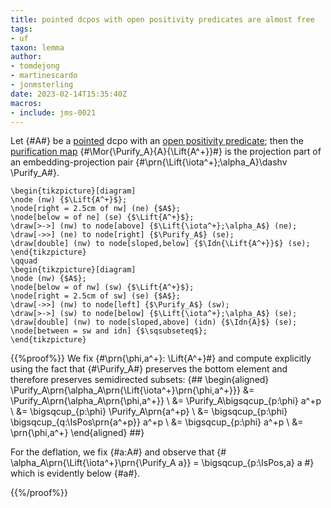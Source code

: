 ```yaml
---
title: pointed dcpos with open positivity predicates are almost free
tags:
- uf
taxon: lemma
author:
- tomdejong
- martinescardo
- jonmsterling
date: 2023-02-14T15:35:40Z
macros:
- include: jms-0021
---
```


Let {#A#} be a [pointed](jms-001S) dcpo with an [open positivity predicate](jms-0022); then the [purification map](jms-0021) {#\Mor{\Purify_A}{A}{\Lift{A^+}}#} is the projection part of an embedding-projection pair {#\prn{\Lift{\iota^+};\alpha_A}\dashv \Purify_A#}.

```render-latex
\begin{tikzpicture}[diagram]
\node (nw) {$\Lift{A^+}$};
\node[right = 2.5cm of nw] (ne) {$A$};
\node[below = of ne] (se) {$\Lift{A^+}$};
\draw[>->] (nw) to node[above] {$\Lift{\iota^+};\alpha_A$} (ne);
\draw[->>] (ne) to node[right] {$\Purify_A$} (se);
\draw[double] (nw) to node[sloped,below] {$\Idn{\Lift{A^+}}$} (se);
\end{tikzpicture}
\qquad
\begin{tikzpicture}[diagram]
\node (nw) {$A$};
\node[below = of nw] (sw) {$\Lift{A^+}$};
\node[right = 2.5cm of sw] (se) {$A$};
\draw[->>] (nw) to node[left] {$\Purify_A$} (sw);
\draw[>->] (sw) to node[below] {$\Lift{\iota^+};\alpha_A$} (se);
\draw[double] (nw) to node[sloped,above] (idn) {$\Idn{A}$} (se);
\node[between = sw and idn] {$\sqsubseteq$};
\end{tikzpicture}
```

{{%proof%}}
We fix {#\prn{\phi,a^+}: \Lift{A^+}#} and compute explicitly using the fact that {#\Purify_A#} preserves the bottom element and therefore preserves semidirected subsets:
{##
\begin{aligned}
  \Purify_A\prn{\alpha_A\prn{\Lift{\iota^+}\prn{\phi,a^+}}} &= 
  \Purify_A\prn{\alpha_A\prn{\phi,a^+}}
  \\
  &= \Purify_A\bigsqcup_{p:\phi} a^+p
  \\
  &= \bigsqcup_{p:\phi} \Purify_A\prn{a^+p}
  \\
  &= \bigsqcup_{p:\phi} \bigsqcup_{q:\IsPos\prn{a^+p}} a^+p
  \\
  &= 
  \bigsqcup_{p:\phi} a^+p
  \\
  &=
  \prn{\phi,a^+}
\end{aligned}
##}

For the deflation, we fix {#a:A#} and observe that
{#
  \alpha_A\prn{\Lift{\iota^+}\prn{\Purify_A a}} =
  \bigsqcup_{p:\IsPos\,a} a
#} which is evidently below {#a#}.

{{%/proof%}}
